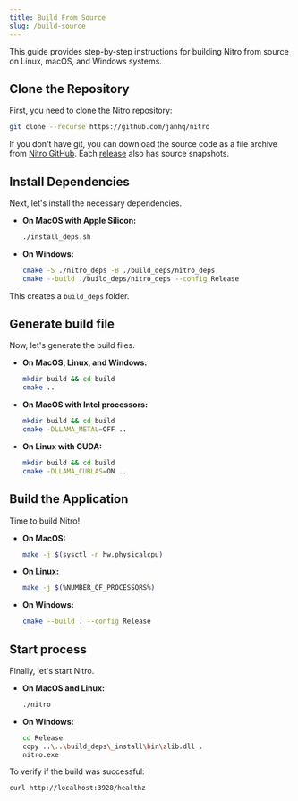 ```yaml
---
title: Build From Source
slug: /build-source
---
```


This guide provides step-by-step instructions for building Nitro from source on Linux, macOS, and Windows systems.

## Clone the Repository

First, you need to clone the Nitro repository:

```bash
git clone --recurse https://github.com/janhq/nitro
```

If you don't have git, you can download the source code as a file archive from [Nitro GitHub](https://github.com/janhq/nitro). Each [release](https://github.com/caddyserver/caddy/releases) also has source snapshots.

## Install Dependencies

Next, let's install the necessary dependencies.

- **On MacOS with Apple Silicon:**

  ```bash
  ./install_deps.sh
  ```

- **On Windows:**

  ```bash
  cmake -S ./nitro_deps -B ./build_deps/nitro_deps
  cmake --build ./build_deps/nitro_deps --config Release
  ```

This creates a `build_deps` folder.

## Generate build file

Now, let's generate the build files.

- **On MacOS, Linux, and Windows:**

  ```bash
  mkdir build && cd build
  cmake ..
  ```

- **On MacOS with Intel processors:**

  ```bash
  mkdir build && cd build
  cmake -DLLAMA_METAL=OFF ..
  ```

- **On Linux with CUDA:**

  ```bash
  mkdir build && cd build
  cmake -DLLAMA_CUBLAS=ON ..
  ```

## Build the Application

Time to build Nitro!

- **On MacOS:**

  ```bash
  make -j $(sysctl -n hw.physicalcpu)
  ```

- **On Linux:**

  ```bash
  make -j $(%NUMBER_OF_PROCESSORS%)
  ```

- **On Windows:**

  ```bash
  cmake --build . --config Release
  ```

## Start process

Finally, let's start Nitro.

- **On MacOS and Linux:**

  ```bash
  ./nitro
  ```

- **On Windows:**

  ```bash
  cd Release
  copy ..\..\build_deps\_install\bin\zlib.dll .
  nitro.exe
  ```

To verify if the build was successful:

```bash
curl http://localhost:3928/healthz
```
